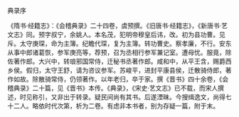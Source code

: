 典录序

  

《隋书·经籍志》：《会稽典录》二十四卷，虞预撰。《旧唐书·经籍志》，《新唐书·艺文志》同。预字叔宁，余姚人。本名茂，犯明帝穆皇后讳，改。初为县功曹。见斥。太守庚琛，命为主簿。纪瞻代琛，复为主簿。转功曹史。察孝廉，不行。安东从事中郎诸葛恢，参军庚亮等，荐预，召为丞相行参军兼记室。遭母忧。服竟，除佐著作郎。大兴中，转琅邪国常侍，迁秘书丞著作郎。咸和中，从平王含，赐爵西乡侯。假归，太守王舒，请为咨议参军。苏峻平，进封平康县侯，迁散骑侍郎，著作如故。除散骑常侍，仍领著作。以年老归，卒于家。撰《晋书》四十余卷，《会稽典录》二十篇，见《晋书》本传。《典录》，《宋史·艺文志》已不载，而宋人撰述，时见称引，又非出于转录。疑民间尚有其书。后遂湮昧。今搜缉逸文，尚得七十二人。略依时代次第，析为二卷。有虑非本书者，别为存疑一篇，附于末。